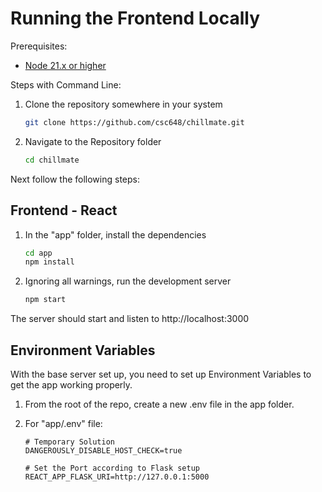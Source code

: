 # Running the Frontend Locally

Prerequisites:

- [Node 21.x or higher](https://nodejs.org/en/download/package-manager)

Steps with Command Line:

1. Clone the repository somewhere in your system

   ```bash
   git clone https://github.com/csc648/chillmate.git
   ```

2. Navigate to the Repository folder

   ```bash
   cd chillmate
   ```

Next follow the following steps:

## Frontend - React

1. In the "app" folder, install the dependencies

   ```bash
   cd app
   npm install
   ```

2. Ignoring all warnings, run the development server

   ```bash
   npm start
   ```

The server should start and listen to http://localhost:3000

## Environment Variables

With the base server set up, you need to set up Environment Variables to get the app working properly.

1. From the root of the repo, create a new .env file in the app folder.
2. For "app/.env" file:

   ```dotenv
   # Temporary Solution
   DANGEROUSLY_DISABLE_HOST_CHECK=true

   # Set the Port according to Flask setup
   REACT_APP_FLASK_URI=http://127.0.0.1:5000
   ```